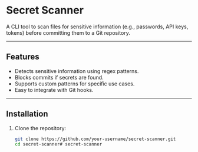 # Secret Scanner

A CLI tool to scan files for sensitive information (e.g., passwords, API keys, tokens) before committing them to a Git repository.

---

## Features

- Detects sensitive information using regex patterns.
- Blocks commits if secrets are found.
- Supports custom patterns for specific use cases.
- Easy to integrate with Git hooks.

---

## Installation

1. Clone the repository:
   ```bash
   git clone https://github.com/your-username/secret-scanner.git
   cd secret-scanner# secret-scanner

